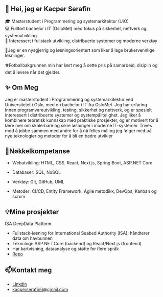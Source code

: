 ## 👋 Hei, jeg er Kacper Serafin

🎓 Masterstudent i Programmering og systemarkitektur (UiO)  
💻 Fullført bachelor i IT (OsloMet) med fokus på sikkerhet, nettverk og systemutvikling  
🌱 Interessert i fullstack utvikling, distribuerte systemer og moderne verktøy

🧠Jeg er en nysgjerrig og løsningsorientert som liker å lage brukervennlige løsninger.

⚽️Fotballbakgrunnen min har lært meg å sette pris på samarbeid, disiplin og det å levere når det gjelder.

## ✨ Om Meg
Jeg er masterstudent i Programmering og systemarkitektur ved Universitetet i Oslo, med en bachelor i IT fra OsloMet. Jeg har erfaring innen programvareutvikling, testing, sikkerhet og nettverk, og er spesielt interessert i distribuerte systemer og systempålitelighet. Jeg liker å kombinere teoretisk kunnskap med praktiske prosjekter, og er motivert for å lære mer om skalerbare og sikre løsninger i moderne IT-systemer. Trives med å jobbe sammen med andre for å nå felles mål og jeg følger med på nye teknologier og metoder for å bli en bedre utvikler

## 🚀Nøkkelkompetanse 
- Webutvikling: HTML, CSS, React, Next.js, Spring Boot, ASP.NET Core

- Databaser: SQL, NoSQL

- Verktøy: Git, GitHub, UML

- Metoder: CI/CD, Entity Framework, Agile metodikk, DevOps, Kanban og scrum

## 💡Mine prosjekter
ISA DeepData Platform

- Fullstack-løsning for International Seabed Authority (ISA), håndterer data om havbunnen
- Teknologi: ASP.NET Core (backend) og React/Next.js (frontend)
- Har kartvisning, dataanalyse og støtte for flere språk
- [Repo](https://github.com/Kacpers03/Bachelor)

## 📫Kontakt meg 
- [LinkdIn](https://www.linkedin.com/in/kacper-serafin-73b44b319/)
- kacperserafin6@gmail.com





<!--
**Kacpers03/Kacpers03** is a ✨ _special_ ✨ repository because its `README.md` (this file) appears on your GitHub profile.

Here are some ideas to get you started:

- 🔭 I’m currently working on ...
- 🌱 I’m currently learning ...
- 👯 I’m looking to collaborate on ...
- 🤔 I’m looking for help with ...
- 💬 Ask me about ...
- 📫 How to reach me: ...
- 😄 Pronouns: ...
- ⚡ Fun fact: ...
-->
